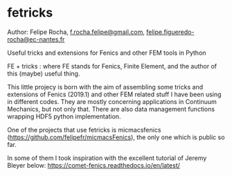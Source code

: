 # fetricks
Author: Felipe Rocha, f.rocha.felipe@gmail.com, felipe.figueredo-rocha@ec-nantes.fr

Useful tricks and extensions for Fenics and other FEM tools in Python

FE + tricks : where FE stands for Fenics, Finite Element, and the author of this (maybe) useful thing. 

This little projecy is born with the aim of assembling some tricks and extensions of Fenics (2019.1) and other FEM related stuff I have been using in different codes. They are mostly concerning applications in Continuum Mechanics, but not only that. There are also data management functions wrapping HDF5 python implementation.

One of the projects that use fetricks is micmacsfenics (https://github.com/felipefr/micmacsFenics), the only one which is public so far.

In some of them I took inspiration with the excellent tutorial of Jeremy Bleyer below:
https://comet-fenics.readthedocs.io/en/latest/


